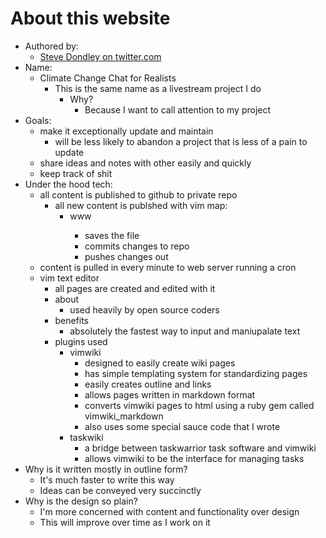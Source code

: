 # About this website
* Authored by:
    * [Steve Dondley on twitter.com](https://twitter.com/steve_dondley)
* Name:
    * Climate Change Chat for Realists
        * This is the same name as a livestream project I do 
            * Why? 
                * Because I want to call attention to my project
* Goals:
    * make it exceptionally update and maintain
        * will be less likely to abandon a project that is less of a pain to update 
    * share ideas and notes with other easily and quickly
    * keep track of shit
* Under the hood tech:
    * all content is published to github to private repo
        * all new content is publshed with vim map:
            * <leader>www 
                * saves the file 
                * commits changes to repo
                * pushes changes out
    * content is pulled in every minute to web server running a cron
    * vim text editor
        * all pages are created and edited with it
        * about
            * used heavily by open source coders 
        * benefits 
            * absolutely the fastest way to input and maniupalate text 
        * plugins used
            * vimwiki
                * designed to easily create wiki pages 
                * has simple templating system for standardizing pages 
                * easily creates outline and links
                * allows pages written in markdown format
                * converts vimwiki pages to html using a ruby gem called vimwiki_markdown
                * also uses some special sauce code that I wrote
            * taskwiki
                * a bridge between taskwarrior task software and vimwiki 
                * allows vimwiki to be the interface for managing tasks
* Why is it written mostly in outline form?
    * It's much faster to write this way
    * Ideas can be conveyed very succinctly
* Why is the design so plain?
    * I'm more concerned with content and functionality over design
    * This will improve over time as I work on it 

